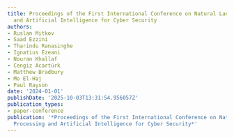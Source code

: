 ```yaml
---
title: Proceedings of the First International Conference on Natural Language Processing
  and Artificial Intelligence for Cyber Security
authors:
- Ruslan Mitkov
- Saad Ezzini
- Tharindu Ranasinghe
- Ignatius Ezeani
- Nouran Khallaf
- Cengiz Acartürk
- Matthew Bradbury
- Mo El-Haj
- Paul Rayson
date: '2024-01-01'
publishDate: '2025-10-03T13:31:54.956057Z'
publication_types:
- paper-conference
publication: '*Proceedings of the First International Conference on Natural Language
  Processing and Artificial Intelligence for Cyber Security*'
---
```

